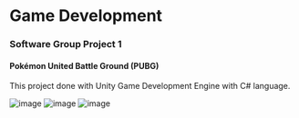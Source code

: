 # Game Development
### Software Group Project 1
#### Pokémon United Battle Ground (PUBG)
This project done with Unity Game Development Engine with C# language.

![image](https://user-images.githubusercontent.com/90303555/208144443-7773c8f6-8106-45ac-b84f-de9388c3d4b0.png)
![image](https://user-images.githubusercontent.com/90303555/208143349-3779c7d1-3eb9-4f7c-907d-9a5af9d54207.png)
![image](https://user-images.githubusercontent.com/90303555/208143651-ca40290c-620a-4b09-bade-c4ba6c562ddf.png)
